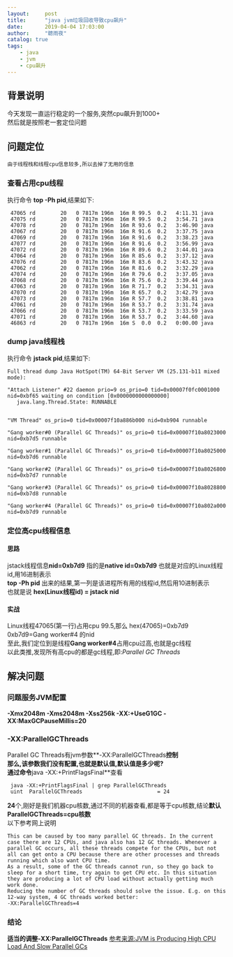 ```yaml
---
layout:     post
title:      "java jvm垃圾回收导致cpu飙升"
date:       2019-04-04 17:03:00
author:     "聼雨夜"
catalog: true
tags:
    - java
    - jvm
    - cpu飙升
---
```

## 背景说明
今天发现一直运行稳定的一个服务,突然cpu飙升到1000+<br/>
然后就是按照老一套定位问题<br/>

## 问题定位
`由于线程栈和线程cpu信息较多,所以去掉了无用的信息`

### 查看占用cpu线程
执行命令 **top -Ph pid**,结果如下:
```
 47065 rd        20   0 7817m 196m  16m R 99.5  0.2   4:11.31 java                                                                                                                               
 47075 rd        20   0 7817m 196m  16m R 99.5  0.2   3:54.71 java                                                                                                                               
 47078 rd        20   0 7817m 196m  16m R 93.6  0.2   3:46.90 java                                                                                                                               
 47067 rd        20   0 7817m 196m  16m R 91.6  0.2   3:37.75 java                                                                                                                               
 47069 rd        20   0 7817m 196m  16m R 91.6  0.2   3:38.23 java                                                                                                                               
 47077 rd        20   0 7817m 196m  16m R 91.6  0.2   3:56.99 java                                                                                                                               
 47072 rd        20   0 7817m 196m  16m R 89.6  0.2   3:44.01 java                                                                                                                               
 47064 rd        20   0 7817m 196m  16m R 85.6  0.2   3:37.12 java                                                                                                                               
 47076 rd        20   0 7817m 196m  16m R 83.6  0.2   3:43.32 java                                                                                                                               
 47062 rd        20   0 7817m 196m  16m R 81.6  0.2   3:32.29 java                                                                                                                               
 47074 rd        20   0 7817m 196m  16m R 79.6  0.2   3:37.05 java                                                                                                                               
 47068 rd        20   0 7817m 196m  16m R 75.6  0.2   3:39.44 java                                                                                                                               
 47063 rd        20   0 7817m 196m  16m R 71.7  0.2   3:34.31 java                                                                                                                               
 47070 rd        20   0 7817m 196m  16m R 65.7  0.2   3:42.79 java                                                                                                                               
 47073 rd        20   0 7817m 196m  16m R 57.7  0.2   3:38.81 java                                                                                                                               
 47061 rd        20   0 7817m 196m  16m R 53.7  0.2   3:31.74 java                                                                                                                               
 47066 rd        20   0 7817m 196m  16m R 53.7  0.2   3:33.59 java                                                                                                                               
 47071 rd        20   0 7817m 196m  16m R 53.7  0.2   3:44.60 java                                                                                                                               
 46863 rd        20   0 7817m 196m  16m S  0.0  0.2   0:00.00 java                                                                                                                                           
```

### dump java线程栈
执行命令 **jstack pid**,结果如下:
```
Full thread dump Java HotSpot(TM) 64-Bit Server VM (25.131-b11 mixed mode):

"Attach Listener" #22 daemon prio=9 os_prio=0 tid=0x00007f0fc0001000 nid=0xbf65 waiting on condition [0x0000000000000000]
   java.lang.Thread.State: RUNNABLE


"VM Thread" os_prio=0 tid=0x00007f10a886b000 nid=0xb904 runnable 

"Gang worker#0 (Parallel GC Threads)" os_prio=0 tid=0x00007f10a8023000 nid=0xb7d5 runnable 

"Gang worker#1 (Parallel GC Threads)" os_prio=0 tid=0x00007f10a8025000 nid=0xb7d6 runnable 

"Gang worker#2 (Parallel GC Threads)" os_prio=0 tid=0x00007f10a8026800 nid=0xb7d7 runnable 

"Gang worker#3 (Parallel GC Threads)" os_prio=0 tid=0x00007f10a8028800 nid=0xb7d8 runnable 

"Gang worker#4 (Parallel GC Threads)" os_prio=0 tid=0x00007f10a802a000 nid=0xb7d9 runnable 
```

### 定位高cpu线程信息

#### 思路
jstack线程信息**nid=0xb7d9** 指的是**native id=0xb7d9** 也就是对应的Linux线程id,用16进制表示<br/>
**top -Ph pid** 出来的结果,第一列是该进程所有用的线程id,然后用10进制表示<br/>
也就是说 **hex(Linux线程id) = jstack nid**

#### 实战
Linux线程47065(第一行)占用cpu 99.5,那么 hex(47065)=0xb7d9<br/>
0xb7d9=Gang worker#4 的nid<br/>
至此,我们定位到是线程**Gang worker#4**占用cpu过高,也就是gc线程<br/>
以此类推,发现所有高cpu的都是gc线程,即:*Parallel GC Threads*

## 解决问题

### 问题服务JVM配置
**-Xmx2048m -Xms2048m -Xss256k -XX:+UseG1GC -XX:MaxGCPauseMillis=20**

### -XX:ParallelGCThreads
Parallel GC Threads有jvm参数**-XX:ParallelGCThreads**控制<br/>
那么,该参数我们没有配置,也就是默认值,默认值是多少呢?<br/>
通过命令**java -XX:+PrintFlagsFinal**查看

```
 java -XX:+PrintFlagsFinal | grep ParallelGCThreads
 uint  ParallelGCThreads                        = 24
```

**24**个,刚好是我们机器cpu核数,通过不同的机器查看,都是等于cpu核数,结论**默认 ParallelGCThreads=cpu核数**<br/>
以下参考网上说明

```
This can be caused by too many parallel GC threads. In the current case there are 12 CPUs, and java also has 12 GC threads. Whenever a parallel GC occurs, all these threads compete for the CPUs, but not all can get onto a CPU because there are other processes and threads running which also want CPU time.
As a result, some of the GC threads cannot run, so they go back to sleep for a short time, try again to get CPU etc. In this situation they are producing a lot of CPU load without actually getting much work done.
Reducing the number of GC threads should solve the issue. E.g. on this 12-way system, 4 GC threads worked better:
-XX:ParallelGCThreads=4
```

### 结论
**适当的调整-XX:ParallelGCThreads**
[参考来源:JVM is Producing High CPU Load And Slow Parallel GCs](https://support.hpe.com/hpsc/doc/public/display?docId=emr_na-c01937191)